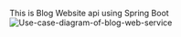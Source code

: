 This is Blog Website api using Spring Boot
![Use-case-diagram-of-blog-web-service](https://github.com/lthaibinh/blog-web-spring-boot/assets/81436585/7d8ee675-f345-48a1-aa4c-3772dfaaf2bd)
